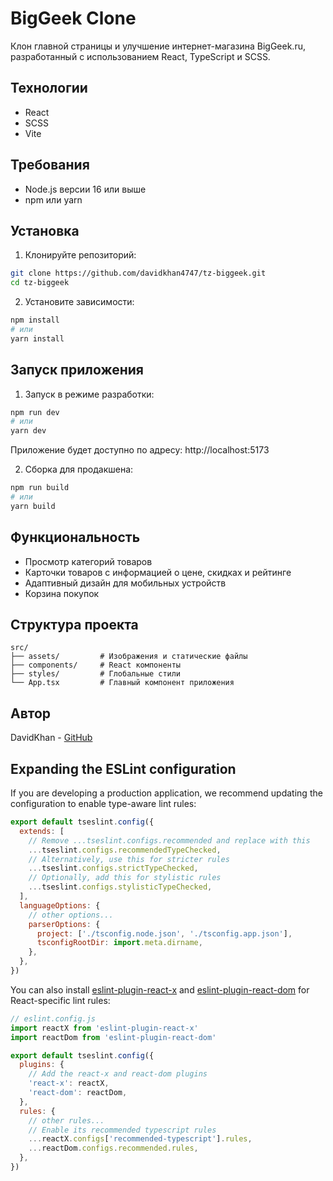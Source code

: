# BigGeek Clone

Клон главной страницы и улучшение интернет-магазина BigGeek.ru, разработанный с использованием React, TypeScript и SCSS.

## Технологии

- React
- SCSS
- Vite

## Требования

- Node.js версии 16 или выше
- npm или yarn

## Установка

1. Клонируйте репозиторий:
```bash
git clone https://github.com/davidkhan4747/tz-biggeek.git
cd tz-biggeek
```

2. Установите зависимости:
```bash
npm install
# или
yarn install
```

## Запуск приложения

1. Запуск в режиме разработки:
```bash
npm run dev
# или
yarn dev
```
Приложение будет доступно по адресу: http://localhost:5173

2. Сборка для продакшена:
```bash
npm run build
# или
yarn build
```

## Функциональность

- Просмотр категорий товаров
- Карточки товаров с информацией о цене, скидках и рейтинге
- Адаптивный дизайн для мобильных устройств
- Корзина покупок

## Структура проекта

```
src/
├── assets/         # Изображения и статические файлы
├── components/     # React компоненты
├── styles/         # Глобальные стили
└── App.tsx         # Главный компонент приложения
```

## Автор

DavidKhan - [GitHub](https://github.com/davidkhan4747)

## Expanding the ESLint configuration

If you are developing a production application, we recommend updating the configuration to enable type-aware lint rules:

```js
export default tseslint.config({
  extends: [
    // Remove ...tseslint.configs.recommended and replace with this
    ...tseslint.configs.recommendedTypeChecked,
    // Alternatively, use this for stricter rules
    ...tseslint.configs.strictTypeChecked,
    // Optionally, add this for stylistic rules
    ...tseslint.configs.stylisticTypeChecked,
  ],
  languageOptions: {
    // other options...
    parserOptions: {
      project: ['./tsconfig.node.json', './tsconfig.app.json'],
      tsconfigRootDir: import.meta.dirname,
    },
  },
})
```

You can also install [eslint-plugin-react-x](https://github.com/Rel1cx/eslint-react/tree/main/packages/plugins/eslint-plugin-react-x) and [eslint-plugin-react-dom](https://github.com/Rel1cx/eslint-react/tree/main/packages/plugins/eslint-plugin-react-dom) for React-specific lint rules:

```js
// eslint.config.js
import reactX from 'eslint-plugin-react-x'
import reactDom from 'eslint-plugin-react-dom'

export default tseslint.config({
  plugins: {
    // Add the react-x and react-dom plugins
    'react-x': reactX,
    'react-dom': reactDom,
  },
  rules: {
    // other rules...
    // Enable its recommended typescript rules
    ...reactX.configs['recommended-typescript'].rules,
    ...reactDom.configs.recommended.rules,
  },
})
```
